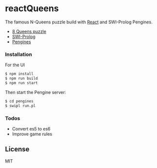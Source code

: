 # reactQueens

The famous N-Queens puzzle build with [React][React] and SWI-Prolog Pengines.

  - [8 Queens puzzle][8q]
  - [SWI-Prolog][swi]
  - [Pengines][pengines]

### Installation

For the UI

```sh
$ npm install
$ npm run build
$ npm run start
```

Then start the Pengine server:

```sh
$ cd pengines
$ swipl run.pl
```


### Todos

 - Convert es5 to es6
 - Improve game rules

License
----

MIT



   [8q]: <https://en.wikipedia.org/wiki/Eight_queens_puzzle>
   [React]: <https://facebook.github.io/react/>
   [swi]: <http://swi-prolog.org/>
   [pengines]: <http://pengines.swi-prolog.org/docs/index.html>
